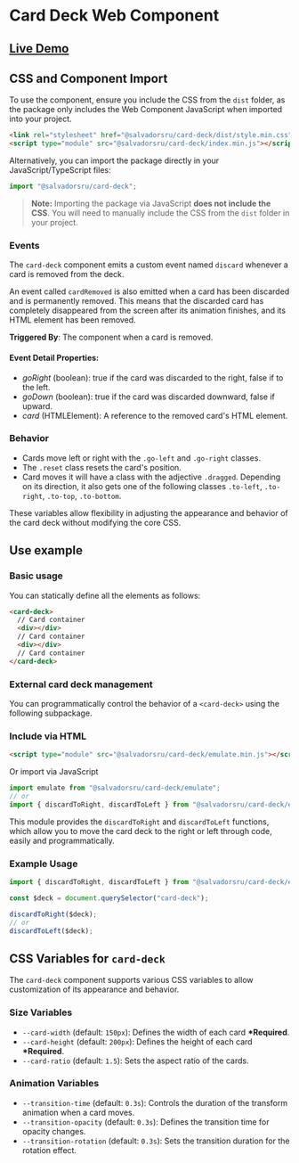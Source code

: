 # Card Deck Web Component

## [Live Demo](https://swipeable-card-deck.vercel.app/)

## CSS and Component Import

To use the component, ensure you include the CSS from the `dist` folder, as the package only includes the Web Component JavaScript when imported into your project.

```html
<link rel="stylesheet" href="@salvadorsru/card-deck/dist/style.min.css" />
<script type="module" src="@salvadorsru/card-deck/index.min.js"></script>
```

Alternatively, you can import the package directly in your JavaScript/TypeScript files:

```javascript
import "@salvadorsru/card-deck";
```

> **Note:** Importing the package via JavaScript **does not include the CSS**. You will need to manually include the CSS from the `dist` folder in your project.

### Events

The `card-deck` component emits a custom event named `discard` whenever a card is removed from the deck.

An event called `cardRemoved` is also emitted when a card has been discarded and is permanently removed.
This means that the discarded card has completely disappeared from the screen after its animation finishes,
and its HTML element has been removed.

**Triggered By**: The <card-deck> component when a card is removed.

#### Event Detail Properties:

- _goRight_ (boolean): true if the card was discarded to the right, false if to the left.
- _goDown_ (boolean): true if the card was discarded downward, false if upward.
- _card_ (HTMLElement): A reference to the removed card's HTML element.

### Behavior

- Cards move left or right with the `.go-left` and `.go-right` classes.
- The `.reset` class resets the card's position.
- Card moves it will have a class with the adjective `.dragged`. Depending on its direction, it also gets one of the following classes `.to-left`, `.to-right`, `.to-top`, `.to-bottom`.

These variables allow flexibility in adjusting the appearance and behavior of the card deck without modifying the core CSS.

## Use example

### Basic usage

You can statically define all the elements as follows:

```html
<card-deck>
  // Card container
  <div></div>
  // Card container
  <div></div>
  // Card container
</card-deck>
```

### External card deck management

You can programmatically control the behavior of a `<card-deck>` using the following subpackage.

### Include via HTML

```html
<script type="module" src="@salvadorsru/card-deck/emulate.min.js"></script>
```

Or import via JavaScript

```javascript
import emulate from "@salvadorsru/card-deck/emulate";
// or
import { discardToRight, discardToLeft } from "@salvadorsru/card-deck/emulate";
```

This module provides the `discardToRight` and `discardToLeft` functions,
which allow you to move the card deck to the right or left through code, easily and programmatically.

### Example Usage

```javascript
import { discardToRight, discardToLeft } from "@salvadorsru/card-deck/emulate";

const $deck = document.querySelector("card-deck");

discardToRight($deck);
// or
discardToLeft($deck);
```

## CSS Variables for `card-deck`

The `card-deck` component supports various CSS variables to allow customization of its appearance and behavior.

### Size Variables

- `--card-width` (default: `150px`): Defines the width of each card **\*Required**.
- `--card-height` (default: `200px`): Defines the height of each card **\*Required**.
- `--card-ratio` (default: `1.5`): Sets the aspect ratio of the cards.

### Animation Variables

- `--transition-time` (default: `0.3s`): Controls the duration of the transform animation when a card moves.
- `--transition-opacity` (default: `0.3s`): Defines the transition time for opacity changes.
- `--transition-rotation` (default: `0.3s`): Sets the transition duration for the rotation effect.
